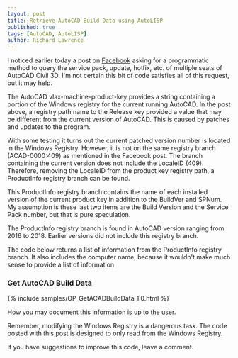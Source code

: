 ```yaml
---
layout: post
title: Retrieve AutoCAD Build Data using AutoLISP
published: true
tags: [AutoCAD, AutoLISP]
author: Richard Lawrence
---
```

I noticed earlier today a post on [Facebook](https://www.facebook.com/groups/CADManagersUnite/permalink/1919418878075919/) asking for a programmatic method to query the service pack, update, hotfix, etc. of multiple seats of AutoCAD Civil 3D.  I'm not certain this bit of code satisfies all of this request, but it may help.

The AutoCAD vlax-machine-product-key provides a string containing a portion of the Windows registry for the current running AutoCAD.  In the post above, a registry path name to the Release key provided a value that may be different from the current version of AutoCAD.  This is caused by patches and updates to the program.

With some testing it turns out the current patched version number is located in the Windows Registry.  However, it is not on the same registry branch (ACAD-0000:409) as mentioned in the Facebook post.  The branch containing the current version does not include the LocaleID (409).  Therefore, removing the LocaleID from the product key registry path, a ProductInfo registry branch can be found.

This ProductInfo registry branch contains the name of each installed version of the current product key in addition to the BuildVer and SPNum.  My assumption is these last two items are the Build Version and the Service Pack number, but that is pure speculation.

The ProductInfo registry branch is found in AutoCAD version ranging from 2016 to 2018.  Earlier versions did not include this registry branch.

The code below returns a list of information from the ProductInfo registry branch. It also includes the computer name, because it wouldn't make much sense to provide a list of information

### <a name="getbuilddata"></a>Get AutoCAD Build Data
{% include samples/OP_GetACADBuildData_1.0.html %}

How you may document this information is up to the user.  

Remember, modifying the Windows Registry is a dangerous task.  The code posted with this post is designed to only read from the Windows Registry.

If you have suggestions to improve this code, leave a comment.